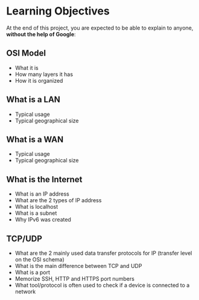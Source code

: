 # Learning Objectives

At the end of this project, you are expected to be able to explain to anyone, **without the help of Google**:

## OSI Model

- What it is
- How many layers it has
- How it is organized

## What is a LAN

- Typical usage
- Typical geographical size

## What is a WAN

- Typical usage
- Typical geographical size

## What is the Internet

- What is an IP address
- What are the 2 types of IP address
- What is localhost
- What is a subnet
- Why IPv6 was created

## TCP/UDP

- What are the 2 mainly used data transfer protocols for IP (transfer level on the OSI schema)
- What is the main difference between TCP and UDP
- What is a port
- Memorize SSH, HTTP and HTTPS port numbers
- What tool/protocol is often used to check if a device is connected to a network
